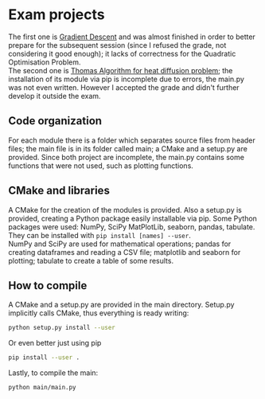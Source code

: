 # Exam projects
The first one is [Gradient Descent](https://github.com/pcafrica/advanced_programming_2023-2024/blob/main/exams/2024-01-17/part2.md) and was almost finished in order to better prepare for the subsequent session (since I refused the grade, not considering it good enough); it lacks of correctness for the Quadratic Optimisation Problem.<br>
The second one is [Thomas Algorithm for heat diffusion problem](https://github.com/pcafrica/advanced_programming_2023-2024/blob/main/exams/2024-02-13/part2.md); the installation of its module via pip is incomplete due to errors, the main.py was not even written. However I accepted the grade and didn't further develop it outside the exam.

## Code organization
For each module there is a folder which separates source files from header files; the main file is in its folder called main; a CMake and a setup.py are provided. Since both project are incomplete, the main.py contains some functions that were not used, such as plotting functions.

## CMake and libraries
A CMake for the creation of the modules is provided. Also a setup.py is provided, creating a Python package easily installable via pip.
Some Python packages were used: NumPy, SciPy MatPlotLib, seaborn, pandas, tabulate. They can be installed with `pip install [names] --user`.<br>
NumPy and SciPy are used for mathematical operations; pandas for creating dataframes and reading a CSV file; matplotlib and seaborn for plotting; tabulate to create a table of some results.

## How to compile
A CMake and a setup.py are provided in the main directory. Setup.py implicitly calls CMake, thus everything is ready writing:
```bash
python setup.py install --user
```
Or even better just using pip
```bash
pip install --user .
```
Lastly, to compile the main:
```bash
python main/main.py
```
